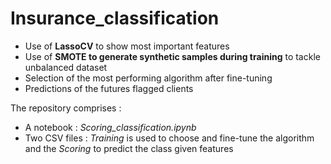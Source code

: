 # Insurance_classification

* Use of __LassoCV__ to show most important features
* Use of __SMOTE to generate synthetic samples during training__ to tackle unbalanced dataset
* Selection of the most performing algorithm after fine-tuning
* Predictions of the futures flagged clients

The repository comprises :
* A notebook : _Scoring_classification.ipynb_
* Two CSV files : _Training_ is used to choose and fine-tune the algorithm and the _Scoring_ to predict the class given features
